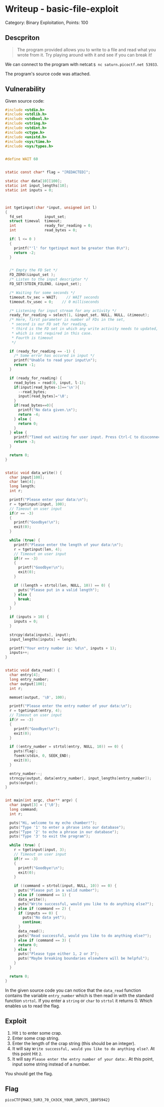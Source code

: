 # Writeup - basic-file-exploit
Category: Binary Exploitation, Points: 100


## Descpriton

>The program provided allows you to write to a file and read what you wrote from it. Try playing around with it and see if you can break it!

We can connect to the program with netcat:`$ nc saturn.picoctf.net 53933`.

The program's source code was attached.


## Vulnerability

Given source code:

```c
#include <stdio.h>
#include <stdlib.h>
#include <stdbool.h>
#include <string.h>
#include <stdint.h>
#include <ctype.h>
#include <unistd.h>
#include <sys/time.h>
#include <sys/types.h>


#define WAIT 60


static const char* flag = "[REDACTED]";

static char data[10][100];
static int input_lengths[10];
static int inputs = 0;



int tgetinput(char *input, unsigned int l)
{
  fd_set          input_set;
  struct timeval  timeout;
  int             ready_for_reading = 0;
  int             read_bytes = 0;

  if( l <= 0 )
  {
    printf("'l' for tgetinput must be greater than 0\n");
    return -2;
  }


  /* Empty the FD Set */
  FD_ZERO(&input_set );
  /* Listen to the input descriptor */
  FD_SET(STDIN_FILENO, &input_set);

  /* Waiting for some seconds */
  timeout.tv_sec = WAIT;    // WAIT seconds
  timeout.tv_usec = 0;    // 0 milliseconds

  /* Listening for input stream for any activity */
  ready_for_reading = select(1, &input_set, NULL, NULL, &timeout);
  /* Here, first parameter is number of FDs in the set, 
   * second is our FD set for reading,
   * third is the FD set in which any write activity needs to updated,
   * which is not required in this case. 
   * Fourth is timeout
   */

  if (ready_for_reading == -1) {
    /* Some error has occured in input */
    printf("Unable to read your input\n");
    return -1;
  } 

  if (ready_for_reading) {
    read_bytes = read(0, input, l-1);
    if(input[read_bytes-1]=='\n'){
      --read_bytes;
      input[read_bytes]='\0';
    }
    if(read_bytes==0){
      printf("No data given.\n");
      return -4;
    } else {
      return 0;
    }
  } else {
    printf("Timed out waiting for user input. Press Ctrl-C to disconnect\n");
    return -3;
  }

  return 0;
}


static void data_write() {
  char input[100];
  char len[4];
  long length;
  int r;

  printf("Please enter your data:\n");
  r = tgetinput(input, 100);
  // Timeout on user input
  if(r == -3)
  {
    printf("Goodbye!\n");
    exit(0);
  }

  while (true) {
    printf("Please enter the length of your data:\n");
    r = tgetinput(len, 4);
    // Timeout on user input
    if(r == -3)
    {
      printf("Goodbye!\n");
      exit(0);
    }

    if ((length = strtol(len, NULL, 10)) == 0) {
      puts("Please put in a valid length");
    } else {
      break;
    }
  }

  if (inputs > 10) {
    inputs = 0;
  }

  strcpy(data[inputs], input);
  input_lengths[inputs] = length;

  printf("Your entry number is: %d\n", inputs + 1);
  inputs++;
}


static void data_read() {
  char entry[4];
  long entry_number;
  char output[100];
  int r;

  memset(output, '\0', 100);

  printf("Please enter the entry number of your data:\n");
  r = tgetinput(entry, 4);
  // Timeout on user input
  if(r == -3)
  {
    printf("Goodbye!\n");
    exit(0);
  }

  if ((entry_number = strtol(entry, NULL, 10)) == 0) {
    puts(flag);
    fseek(stdin, 0, SEEK_END);
    exit(0);
  }

  entry_number--;
  strncpy(output, data[entry_number], input_lengths[entry_number]);
  puts(output);
}


int main(int argc, char** argv) {
  char input[3] = {'\0'};
  long command;
  int r;

  puts("Hi, welcome to my echo chamber!");
  puts("Type '1' to enter a phrase into our database");
  puts("Type '2' to echo a phrase in our database");
  puts("Type '3' to exit the program");

  while (true) {
    r = tgetinput(input, 3);
    // Timeout on user input
    if(r == -3)
    {
      printf("Goodbye!\n");
      exit(0);
    }

    if ((command = strtol(input, NULL, 10)) == 0) {
      puts("Please put in a valid number");
    } else if (command == 1) {
      data_write();
      puts("Write successful, would you like to do anything else?");
    } else if (command == 2) {
      if (inputs == 0) {
        puts("No data yet");
        continue;
      }
      data_read();
      puts("Read successful, would you like to do anything else?");
    } else if (command == 3) {
      return 0;
    } else {
      puts("Please type either 1, 2 or 3");
      puts("Maybe breaking boundaries elsewhere will be helpful");
    }
  }

  return 0;
}
```

In the given source code you can notice that the `data_read` function contains the variable `entry_number` which is then read in with the standard function `strtol`. If you enter a `string` or `char` to `strtol` it returns 0. Which enables us to read the flag.


## Exploit

1. Hit `1` to enter some crap.
2. Enter some crap string.
3. Enter the length of the crap string (this should be an integer).
4. It will say `Write successful, would you like to do anything else?`. At this point Hit `2`.
5. It will say `Please enter the entry number of your data:`. At this point, input some string instead of a number.

You should get the flag.


## Flag
`picoCTF{M4K3_5UR3_70_CH3CK_Y0UR_1NPU75_1B9F5942}`

